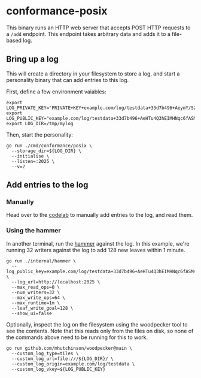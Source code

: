 # conformance-posix
This binary runs an HTTP web server that accepts POST HTTP requests to a `/add` endpoint.
This endpoint takes arbitrary data and adds it to a file-based log.

## Bring up a log
This will create a directory in your filesystem to store a log, and start a personality binary
that can add entries to this log.

First, define a few environment vaiables:

```shell
export LOG_PRIVATE_KEY="PRIVATE+KEY+example.com/log/testdata+33d7b496+AeymY/SZAX0jZcJ8enZ5FY1Dz+wTML2yWSkK+9DSF3eg"
export LOG_PUBLIC_KEY="example.com/log/testdata+33d7b496+AeHTu4Q3hEIMHNqc6fASMsq3rKNx280NI+oO5xCFkkSx"
export LOG_DIR=/tmp/mylog
```

Then, start the personality:

```shell
go run ./cmd/conformance/posix \
  --storage_dir=${LOG_DIR} \
  --initialise \
  --listen=:2025 \
  --v=2
```

## Add entries to the log
### Manually
Head over to the [codelab](../#codelab) to manually add entries to the log, and read them.

### Using the hammer
In another terminal, run the [hammer](./internal/hammer) against the log.
In this example, we're running 32 writers against the log to add 128 new leaves within 1 minute.

```shell
go run ./internal/hammer \
  --log_public_key=example.com/log/testdata+33d7b496+AeHTu4Q3hEIMHNqc6fASMsq3rKNx280NI+oO5xCFkkSx \
  --log_url=http://localhost:2025 \
  --max_read_ops=0 \
  --num_writers=32 \
  --max_write_ops=64 \
  --max_runtime=1m \
  --leaf_write_goal=128 \
  --show_ui=false
```

Optionally, inspect the log on the filesystem using the woodpecker tool to see the contents.
Note that this reads only from the files on disk, so none of the commands above need to be running for this to work.

```shell
go run github.com/mhutchinson/woodpecker@main \
  --custom_log_type=tiles \
  --custom_log_url=file:///${LOG_DIR}/ \
  --custom_log_origin=example.com/log/testdata \
  --custom_log_vkey=${LOG_PUBLIC_KEY}
```
